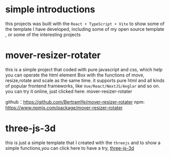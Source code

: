 # simple introductions

this projects was built with the `React + TypeScript + Vite` to show some of the template I have developed, including some of my open source template , or some of the interesting projects


# mover-resizer-rotater

this is a simple project that coded with pure javascript and css, which help you can operate the html element Box with the functions of move, resize,rotate and scale as the same time. it supports pure html and all kinds of popular frontend frameworks, like `Vue/React/NextJS/Anglar` and so on. you can try it online, just clicked here: <a herf="https://bertramye.github.io/open-source-template/mover-resizer-rotater">mover-resizer-rotater</a>

github：https://github.com/BertramYe/mover-resizer-rotater
npm: https://www.npmjs.com/package/mover-resizer-rotater



# three-js-3d

this is just a simple template that I created with the `threejs` and to show a simple functions,you can click here to have a try, <a href="https://bertramye.github.io/open-source-template/three-js-3d">three-js-3d</a>



